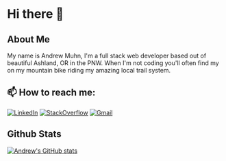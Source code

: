 # Hi there 👋

## About Me

My name is Andrew Muhn, I'm a full stack web developer based out of beautiful Ashland, OR in the PNW. When I'm not coding you'll often find my on my mountain bike riding my amazing local trail system.

## 📫 How to reach me:

[![LinkedIn][LinkedIn-Badge]](https://www.linkedin.com/in/andrew-muhn/) [![StackOverflow][StackOverflow-Badge]](https://stackoverflow.com/users/21856307/andrew-muhn) [![Gmail][Gmail-Badge]](mailto:andrewmuhn@gmail.com)

## Github Stats

[![Andrew's GitHub stats](https://github-readme-stats.vercel.app/api?username=andrewmuhn)](https://github.com/anuraghazra/github-readme-stats)

<!--
**andrewmuhn/andrewmuhn** is a ✨ _special_ ✨ repository because its `README.md` (this file) appears on your GitHub profile.

Here are some ideas to get you started:

- 🔭 I’m currently working on ...
- 🌱 I’m currently learning ...
- 👯 I’m looking to collaborate on ...
- 🤔 I’m looking for help with ...
- 💬 Ask me about ...
- 📫 How to reach me: ...
- 😄 Pronouns: ...
- ⚡ Fun fact: ...
-->

<!-- Markdown Badges and Links -->

[LinkedIn-Badge]: https://img.shields.io/badge/LinkedIn-0077B5?style=for-the-badge&logo=linkedin&logoColor=white
[StackOverflow-Badge]: https://img.shields.io/badge/Stack_Overflow-FE7A16?style=for-the-badge&logo=stack-overflow&logoColor=white
[Gmail-Badge]: https://img.shields.io/badge/Gmail-D14836?style=for-the-badge&logo=gmail&logoColor=white
